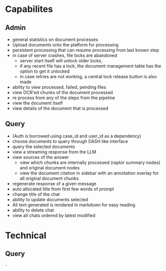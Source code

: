 # Capabilites
## Admin 
 - general statistics on document processes
 - Upload documents onto the platform for processing
 - persistent processing that can resume processing from last known step
 - in case of server crashes, file locks are abandoned
    - server start itself will unlock older locks,
    - if any recent file has a lock, the document management table has the option to get it unlocked
    - in case retries are not working, a central lock release button is also made
 - ability to view processed, failed, pending files 
 - view OCR'ed chunks of the document processed
 - re process from any of the steps from the pipeline
 - view the document itself
 - view details of the document that is processed

## Query
 - (Auth is borrowed using case_id and user_id as a dependency)
 - choose documents to query through DASH like interface
 - query the selected documents
 - view a streaming response from the LLM 
 - view sources of the answer
    - view which chunks are internally processed (raptor summary nodes) and original document nodes
    - view the document citation in sidebar with an annotation overlay for all original document chunks
 - regenerate response of a given message
 - auto allocated title from first few words of prompt
 - change title of the chat 
 - ability to update documents selected
 - All text generated is rendered in markdown for easy reading 
 - ability to delete chat 
 - view all chats ordered by latest modified 



# Technical
##  Query 
    - 
 
